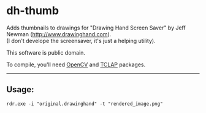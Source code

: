 # dh-thumb
Adds thumbnails to drawings for "Drawing Hand Screen Saver" by Jeff Newman (http://www.drawinghand.com).<br>
(I don't develope the screensaver, it's just a helping utility).

This software is public domain.

To compile, you'll need [OpenCV](https://github.com/opencv/opencv) and [TCLAP](https://sourceforge.net/projects/tclap/) packages.

---
## Usage:
`rdr.exe -i "original.drawinghand" -t "rendered_image.png"`
